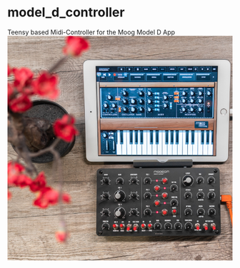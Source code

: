 # model_d_controller
Teensy based Midi-Controller for the Moog Model D App
![maasijam model d midi controller](Images/maasijam_model_d_controller.jpg)
